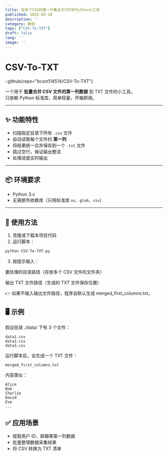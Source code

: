 ```yaml
---
title: 将多个CSV的第一行集合为TXT的Python小工具
published: 2025-08-28
description: ''
category: 数码
tags: ["CSV-To-TXT"]
draft: false
lang: ''
image: ''
---
```

# CSV-To-TXT

::github{repo="bcsm114514/CSV-To-TXT"}

一个用于 **批量合并 CSV 文件的第一列数据** 到 TXT 文件的小工具。  
只依赖 Python 标准库，简单轻量，开箱即用。

---

## ✨ 功能特性

- 扫描指定目录下所有 `.csv` 文件  
- 自动读取每个文件的 **第一列**  
- 将结果统一合并保存到一个 `.txt` 文件  
- 跳过空行，保证输出整洁  
- 处理进度实时输出  

---

## 📦 环境要求

- Python 3.x  
- 无需额外依赖库（只用标准库 `os`、`glob`、`csv`）  

---

## 🚀 使用方法

1. 克隆或下载本项目代码
2. 运行脚本：

```bash
python CSV-To-TXT.py
```

3.  按提示输入：

要处理的目录路径（存放多个 CSV 文件的文件夹）

输出 TXT 文件路径（生成的 TXT 文件保存位置）

👉 如果不输入输出文件路径，程序会默认生成 merged_first_columns.txt。

## 🖥️ 示例

假设目录 ./data/ 下有 3 个文件：

```plain
data1.csv
data2.csv
data3.csv
```

运行脚本后，会生成一个 TXT 文件：

```plain
merged_first_columns.txt
```

内容类似：

```plain
Alice
Bob
Charlie
David
Eve
...
```

## ✅ 应用场景

- 提取用户 ID、邮箱等第一列数据
- 批量整理数据采集结果
- 将 CSV 转换为 TXT 清单
